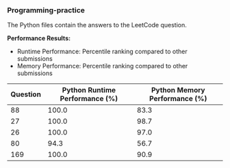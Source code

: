 
### Programming-practice

The Python files contain the answers to the LeetCode question.

**Performance Results:**
- Runtime Performance: Percentile ranking compared to other submissions
- Memory Performance: Percentile ranking compared to other submissions

| Question | Python Runtime Performance (%) | Python Memory Performance (%) |
| --- | --- | --- |
| 88 | 100.0 | 83.3 |
| 27 | 100.0 | 98.7 |
| 26 | 100.0 | 97.0 |
| 80 | 94.3 | 56.7 |
| 169 | 100.0 | 90.9 |
